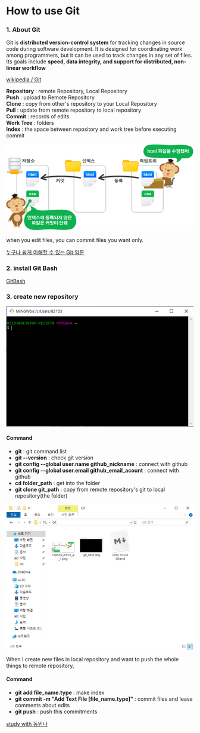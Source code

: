 # How to use Git


### 1. About Git
Git is **distributed version-control system** for tracking changes in source code during software development. It is designed for coordinating work among programmers, but it can be used to track changes in any set of files. Its goals include **speed, data integrity, and support for distributed, non-linear workflow**

[wikipedia / Git](https://en.wikipedia.org/wiki/Git)



**Repository** : remote Repository, Local Repository  
**Push** : upload to Remote Repository  
**Clone** : copy from other's repository to your Local Repository  
**Pull** : update from remote repository to local repository  
**Commit** : records of edits  
**Work Tree** : folders  
**Index** : the space between repository and work tree before executing commit  

![image](./capture_intro1_4_1.png)

when you edit files, you can commit files you want only.



[누구나 쉽게 이해할 수 있는 Git 입문](https://backlog.com/git-tutorial/kr/)


### 2. install Git Bash  
[GitBash](https://gitforwindows.org/)

### 3. create new repository

![image](./git_cmd.png)



#### Command

* **git** : git command list
* **git --version** : check git version
* **git config --global user.name github_nickname**  : connect with github
* **git config --global user.email github_email_acount** : connect with github
* **cd folder_path** : get into the folder
* **git clone git_path** : copy from remote repository's git to local repository(the folder)



![image](./local_repository.png)



When I create new files in local repository and want to push the whole things to remote repository,

#### Command

* **git add file_name.type** : make index
* **git commit -m "Add Text File [file_name.type]"** : commit files and leave comments about edits
* **git push** : push this commitments


[study with 동빈나](https://www.youtube.com/watch?v=rhP5pseOJc0)
